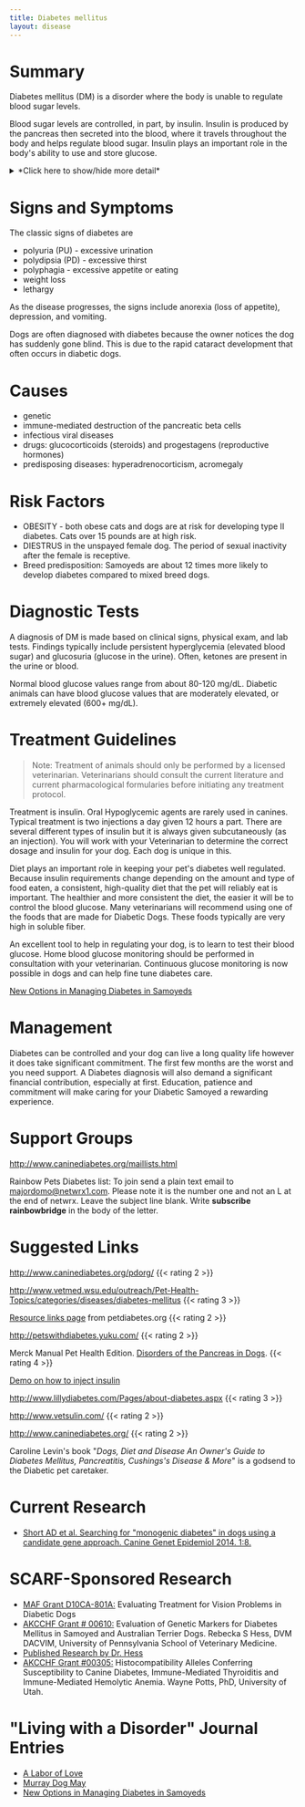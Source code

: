 ```yaml
---
title: Diabetes mellitus
layout: disease
---
```


# Summary

Diabetes mellitus (DM) is a disorder where the body is unable to
regulate blood sugar levels.

Blood sugar levels are controlled, in part, by insulin. Insulin is
produced by the pancreas then secreted into the blood, where it travels
throughout the body and helps regulate blood sugar. Insulin plays an
important role in the body's ability to use and store glucose.

<details>
<summary>*Click here to show/hide more detail*</summary>

The body's cells use glucose (which travels through the blood) as energy. In order for the body to use glucose, glucose must get inside the cell. Insulin attaches to receptors on the cell, which in turn allows glucose to pass from the blood into the cell.

In most cases, without insulin, glucose can not enter the cell. So the cell is "hungry" even though there are high levels of glucose in the blood. Under these conditions, the body gets signals to start using stored fat and protein as energy sources. A diabetic animal often eats extra food because it is trying to supply its body with additional energy. But the food is not used efficiently, so even though the animal is eating a lot it is still losing weight.

The body eliminates excess blood glucose by filtering it through the kidneys and passing it into the urine. Water must be used to flush this excess glucose out of the body, and this is why you see excessive urine volume in a diabetic. Because so much water is being used to flush the excess glucose out of the body, the animal is thirsty and drinks a lot.

</details>

# Signs and Symptoms

The classic signs of diabetes are

- polyuria (PU) - excessive urination
- polydipsia (PD) - excessive thirst
- polyphagia - excessive appetite or eating
- weight loss
- lethargy

As the disease progresses, the signs include anorexia (loss of
appetite), depression, and vomiting.

Dogs are often diagnosed with diabetes because the owner notices the dog
has suddenly gone blind. This is due to the rapid cataract development
that often occurs in diabetic dogs.

# Causes

- genetic
- immune-mediated destruction of the pancreatic beta cells
- infectious viral diseases
- drugs: glucocorticoids (steroids) and progestagens (reproductive
  hormones)
- predisposing diseases: hyperadrenocorticism, acromegaly

# Risk Factors

- OBESITY - both obese cats and dogs are at risk for developing type
  II diabetes. Cats over 15 pounds are at high risk.
- DIESTRUS in the unspayed female dog. The period of sexual inactivity
  after the female is receptive.
- Breed predisposition: Samoyeds are about 12 times more likely to
  develop diabetes compared to mixed breed dogs.

# Diagnostic Tests

A diagnosis of DM is made based on clinical signs, physical exam, and
lab tests. Findings typically include persistent hyperglycemia (elevated
blood sugar) and glucosuria (glucose in the urine). Often, ketones are
present in the urine or blood.

Normal blood glucose values range from about 80-120 mg/dL. Diabetic
animals can have blood glucose values that are moderately elevated, or
extremely elevated (600+ mg/dL).

<div style="display: none">
# References
</div>

# Treatment Guidelines

> Note: Treatment of animals should only be performed by a licensed
> veterinarian. Veterinarians should consult the current literature and
> current pharmacological formularies before initiating any treatment
> protocol.

Treatment is insulin. Oral Hypoglycemic agents are rarely used in
canines. Typical treatment is two injections a day given 12 hours a
part. There are several different types of insulin but it is always
given subcutaneously (as an injection). You will work with your
Veterinarian to determine the correct dosage and insulin for your dog.
Each dog is unique in this.

Diet plays an important role in keeping your pet's diabetes well
regulated. Because insulin requirements change depending on the amount
and type of food eaten, a consistent, high-quality diet that the pet
will reliably eat is important. The healthier and more consistent the
diet, the easier it will be to control the blood glucose. Many
veterinarians will recommend using one of the foods that are made for
Diabetic Dogs. These foods typically are very high in soluble fiber.

An excellent tool to help in regulating your dog, is to learn to test
their blood glucose. Home blood glucose monitoring should be performed
in consultation with your veterinarian. Continuous glucose monitoring is now possible in dogs and can help fine tune diabetes care.
[](/diseases/diabetes-mellitus-living-with)

[New Options in Managing Diabetes in Samoyeds](/diseases/diabetes-mellitus-living-with)

# Management

Diabetes can be controlled and your dog can live a long quality life
however it does take significant commitment. The first few months are
the worst and you need support. A Diabetes diagnosis will also demand a
significant financial contribution, especially at first. Education,
patience and commitment will make caring for your Diabetic Samoyed a
rewarding experience.

# Support Groups

<http://www.caninediabetes.org/maillists.html>

Rainbow Pets Diabetes list:
To join send a plain text email to [majordomo@netwrx1.com](mailto:majordomo@netwrx1.com).
Please note it is the number one and not an L at the end of netwrx.
Leave the subject line blank.
Write **subscribe rainbowbridge** in the body of the letter.

# Suggested Links

<http://www.caninediabetes.org/pdorg/>
{{< rating 2 >}}

<http://www.vetmed.wsu.edu/outreach/Pet-Health-Topics/categories/diseases/diabetes-mellitus>
{{< rating 3 >}}

[Resource links page](http://www.caninediabetes.org/pdorg/resources_index.htm) from petdiabetes.org
{{< rating 2 >}}

<http://petswithdiabetes.yuku.com/>
{{< rating 2 >}}

Merck Manual Pet Health Edition.
[Disorders of the Pancreas in Dogs](http://www.merckvetmanual.com/pethealth/dog_disorders_and_diseases/hormonal_disorders_of_dogs/disorders_of_the_pancreas_in_dogs.html?qt=diabetes%20mellitus&alt=sh).
{{< rating 4 >}}

[Demo on how to inject insulin](https://www.vetsulin.com/dogs/wp-content/uploads/sites/179/2022/03/Canine_Admin_Guide.pdf)

<http://www.lillydiabetes.com/Pages/about-diabetes.aspx>
{{< rating 3 >}}

<http://www.vetsulin.com/>
{{< rating 2 >}}

<http://www.caninediabetes.org/>
{{< rating 2 >}}

Caroline Levin's book
"_Dogs, Diet and Disease An Owner's Guide to Diabetes Mellitus, Pancreatitis, Cushings's Disease & More_"
is a godsend to the Diabetic pet caretaker.

# Current Research

- [Short AD et al. Searching for "monogenic diabetes" in dogs using a candidate gene approach. Canine Genet Epidemiol 2014. 1:8.](https://www.ncbi.nlm.nih.gov/pmc/articles/PMC4579387/)

# SCARF-Sponsored Research

- [MAF Grant D10CA-801A:](/research/current-studies/morris-grant-d10ca-801a) Evaluating Treatment for Vision Problems in Diabetic Dogs
- [AKCCHF Grant # 00610:](/research/current-studies/akcchf-grant-610) Evaluation of Genetic Markers for Diabetes Mellitus in Samoyed and Australian Terrier Dogs. Rebecka S Hess, DVM DACVIM, University of Pennsylvania School of Veterinary Medicine.
- [Published Research by Dr. Hess](/diseases/diabetes-mellitus-research-by-dr-hess)
- [AKCCHF Grant #00305:](/research/current-studies/akcchf-grant-305) Histocompatibility Alleles Conferring Susceptibility to Canine Diabetes, Immune-Mediated Thyroiditis and Immune-Mediated Hemolytic Anemia. Wayne Potts, PhD, University of Utah.

# "Living with a Disorder" Journal Entries

- [A Labor of Love](/diseases/diabetes-mellitus-a-labor-of-love)
- [Murray Dog May](/diseases/diabetes-mellitus-murray-dog-may)
- [New Options in Managing Diabetes in Samoyeds](/diseases/diabetes-mellitus-living-with)
